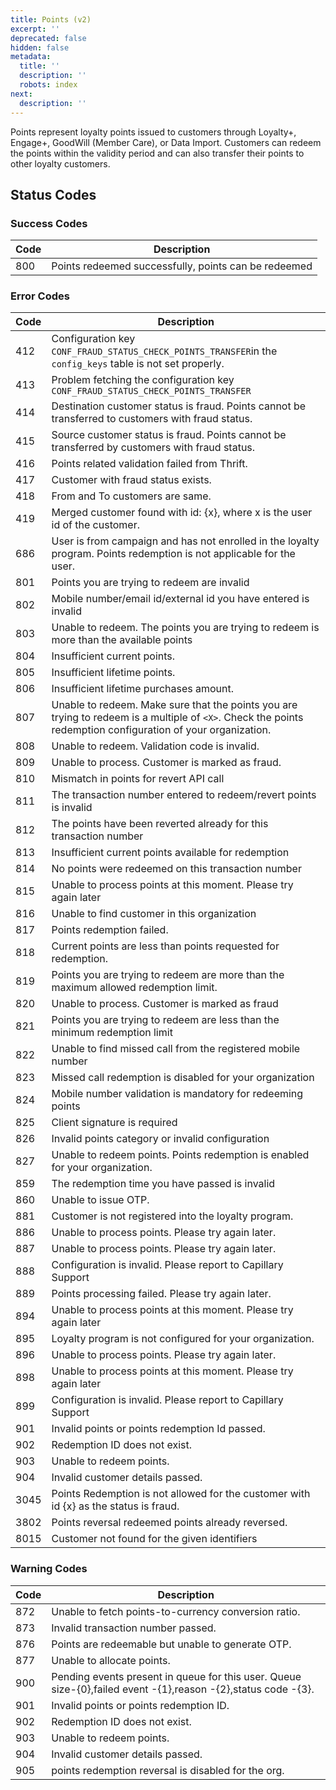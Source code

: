 ```yaml
---
title: Points (v2)
excerpt: ''
deprecated: false
hidden: false
metadata:
  title: ''
  description: ''
  robots: index
next:
  description: ''
---
```

Points represent loyalty points issued to customers through Loyalty+, Engage+, GoodWill (Member Care), or Data Import. Customers can redeem the points within the validity period and can also transfer their points to other loyalty customers.

## Status Codes

### Success Codes

| Code | Description                                          |
| ---- | ---------------------------------------------------- |
| 800  | Points redeemed successfully, points can be redeemed |

### Error Codes

| Code | Description                                                                                                                                                |
| ---- | ---------------------------------------------------------------------------------------------------------------------------------------------------------- |
| 412  | Configuration key `CONF_FRAUD_STATUS_CHECK_POINTS_TRANSFER`in the `config_keys` table is not set properly.                                                 |
| 413  | Problem fetching the configuration key `CONF_FRAUD_STATUS_CHECK_POINTS_TRANSFER`                                                                           |
| 414  | Destination customer status is fraud. Points cannot be transferred to customers with fraud status.                                                         |
| 415  | Source customer status is fraud. Points cannot be transferred by customers with fraud status.                                                              |
| 416  | Points related validation failed from Thrift.                                                                                                              |
| 417  | Customer with fraud status exists.                                                                                                                         |
| 418  | From and To customers are same.                                                                                                                            |
| 419  | Merged customer found with id: \{x}, where x is the user id of the customer.                                                                               |
| 686  | User is from campaign and has not enrolled in the loyalty program. Points redemption is not applicable for the user.                                       |
| 801  | Points you are trying to redeem are invalid                                                                                                                |
| 802  | Mobile number/email id/external id you have entered is invalid                                                                                             |
| 803  | Unable to redeem. The points you are trying to redeem is more than the available points                                                                    |
| 804  | Insufficient current points.                                                                                                                               |
| 805  | Insufficient lifetime points.                                                                                                                              |
| 806  | Insufficient lifetime purchases amount.                                                                                                                    |
| 807  | Unable to redeem. Make sure that the points you are trying to redeem is a multiple of `<X>`. Check the points redemption configuration of your organization. |
| 808  | Unable to redeem. Validation code is invalid.                                                                                                              |
| 809  | Unable to process. Customer is marked as fraud.                                                                                                            |
| 810  | Mismatch in points for revert API call                                                                                                                     |
| 811  | The transaction number entered to redeem/revert points is invalid                                                                                          |
| 812  | The points have been reverted already for this transaction number                                                                                          |
| 813  | Insufficient current points available for redemption                                                                                                       |
| 814  | No points were redeemed on this transaction number                                                                                                         |
| 815  | Unable to process points at this moment. Please try again later                                                                                            |
| 816  | Unable to find customer in this organization                                                                                                               |
| 817  | Points redemption failed.                                                                                                                                  |
| 818  | Current points are less than points requested for redemption.                                                                                              |
| 819  | Points you are trying to redeem are more than the maximum allowed redemption limit.                                                                        |
| 820  | Unable to process. Customer is marked as fraud                                                                                                             |
| 821  | Points you are trying to redeem are less than the minimum redemption limit                                                                                 |
| 822  | Unable to find missed call from the registered mobile number                                                                                               |
| 823  | Missed call redemption is disabled for your organization                                                                                                   |
| 824  | Mobile number validation is mandatory for redeeming points                                                                                                 |
| 825  | Client signature is required                                                                                                                               |
| 826  | Invalid points category or invalid configuration                                                                                                           |
| 827  | Unable to redeem points. Points redemption is enabled for your organization.                                                                               |
| 859  | The redemption time you have passed is invalid                                                                                                             |
| 860  | Unable to issue OTP.                                                                                                                                       |
| 881  | Customer is not registered into the loyalty program.                                                                                                       |
| 886  | Unable to process points. Please try again later.                                                                                                          |
| 887  | Unable to process points. Please try again later.                                                                                                          |
| 888  | Configuration is invalid. Please report to Capillary Support                                                                                               |
| 889  | Points processing failed. Please try again later.                                                                                                          |
| 894  | Unable to process points at this moment. Please try again later                                                                                            |
| 895  | Loyalty program is not configured for your organization.                                                                                                   |
| 896  | Unable to process points. Please try again later.                                                                                                          |
| 898  | Unable to process points at this moment. Please try again later                                                                                            |
| 899  | Configuration is invalid. Please report to Capillary Support                                                                                               |
| 901  | Invalid points or points redemption Id passed.                                                                                                             |
| 902  | Redemption ID does not exist.                                                                                                                              |
| 903  | Unable to redeem points.                                                                                                                                   |
| 904  | Invalid customer details passed.                                                                                                                           |
| 3045 | Points Redemption is not allowed for the customer with id \{x} as the status is fraud.                                                                     |
| 3802 | Points reversal redeemed points already reversed.                                                                                                          |
| 8015 | Customer not found for the given identifiers                                                                                                               |

### Warning Codes

| Code | Description                                                                                                       |
| ---- | ----------------------------------------------------------------------------------------------------------------- |
| 872  | Unable to fetch points-to-currency conversion ratio.                                                              |
| 873  | Invalid transaction number passed.                                                                                |
| 876  | Points are redeemable but unable to generate OTP.                                                                 |
| 877  | Unable to allocate points.                                                                                        |
| 900  | Pending events present in queue for this user. Queue size-\{0},failed event -\{1},reason -\{2},status code -\{3}. |
| 901  | Invalid points or points redemption ID.                                                                           |
| 902  | Redemption ID does not exist.                                                                                     |
| 903  | Unable to redeem points.                                                                                          |
| 904  | Invalid customer details passed.                                                                                  |
| 905  | points redemption reversal is disabled for the org.                                                               |